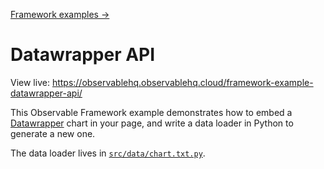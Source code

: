 [Framework examples →](../)

# Datawrapper API

View live: <https://observablehq.observablehq.cloud/framework-example-datawrapper-api/>

This Observable Framework example demonstrates how to embed a [Datawrapper](https://www.datawrapper.de/) chart in your page, and write a data loader in Python to generate a new one.

The data loader lives in [`src/data/chart.txt.py`](./src/data/chart.txt.py).
